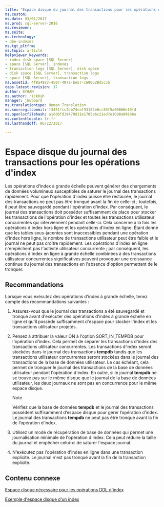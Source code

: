 ```yaml
---
title: "Espace disque du journal des transactions pour les opérations d’index | Microsoft Docs"
ms.custom: 
ms.date: 03/01/2017
ms.prod: sql-server-2016
ms.reviewer: 
ms.suite: 
ms.technology:
- dbe-indexes
ms.tgt_pltfrm: 
ms.topic: article
helpviewer_keywords:
- index disk space [SQL Server]
- space [SQL Server], indexes
- transaction logs [SQL Server], disk space
- disk space [SQL Server], transaction logs
- space [SQL Server], transaction logs
ms.assetid: 4f8a4922-4507-4072-be67-c690528d5c3b
caps.latest.revision: 17
author: BYHAM
ms.author: rickbyh
manager: jhubbard
ms.translationtype: Human Translation
ms.sourcegitcommit: f3481fcc2bb74eaf93182e6cc58f5a06666e10f4
ms.openlocfilehash: a1d06fd19479d11e1705e6c21ed7e1698a89896a
ms.contentlocale: fr-fr
ms.lasthandoff: 06/22/2017

---
```

# <a name="transaction-log-disk-space-for-index-operations"></a>Espace disque du journal des transactions pour les opérations d'index
  Les opérations d'index à grande échelle peuvent générer des chargements de données volumineux susceptibles de saturer le journal des transactions rapidement. Pour que l'opération d'index puisse être restaurée, le journal des transactions ne peut pas être tronqué avant la fin de celle-ci ; toutefois, il peut être sauvegardé pendant l'opération d'index. Par conséquent, le journal des transactions doit posséder suffisamment de place pour stocker les transactions de l'opération d'index et toutes les transactions utilisateur concurrentes qui interviennent pendant celle-ci. Cela concerne à la fois les opérations d'index hors ligne et les opérations d'index en ligne. Étant donné que les tables sous-jacentes sont inaccessibles pendant une opération d'index hors ligne, le nombre de transactions utilisateur peut être faible et le journal ne peut pas croître rapidement. Les opérations d'index en ligne n'empêchent pas l'activité utilisateur concurrente ; par conséquent, les opérations d'index en ligne à grande échelle combinées à des transactions utilisateur concurrentes significatives peuvent provoquer une croissance continue du journal des transactions en l'absence d'option permettant de le tronquer.  
  
## <a name="recommendations"></a>Recommandations  
 Lorsque vous exécutez des opérations d'index à grande échelle, tenez compte des recommandations suivantes :  
  
1.  Assurez-vous que le journal des transactions a été sauvegardé et tronqué avant d'exécuter des opérations d'index à grande échelle en ligne et qu'il possède suffisamment d'espace pour stocker l'index et les transactions utilisateur projetés.  
  
2.  Pensez à attribuer la valeur ON à l'option SORT_IN_TEMPDB pour l'opération d'index. Cela permet de séparer les transactions d'index des transactions utilisateur concurrentes. Les transactions d’index seront stockées dans le journal des transactions **tempdb** tandis que les transactions utilisateur concurrentes seront stockées dans le journal des transactions de la base de données utilisateur. Le cas échéant, cela permet de tronquer le journal des transactions de la base de données utilisateur pendant l'opération d'index. En outre, si le journal **tempdb** ne se trouve pas sur le même disque que le journal de la base de données utilisateur, les deux journaux ne sont pas en concurrence pour le même espace disque.  
  
    > [!NOTE]  
    >  Vérifiez que la base de données **tempdb** et le journal des transactions possèdent suffisamment d’espace disque pour gérer l’opération d’index. Le journal des transactions **tempdb** ne peut pas être tronqué avant la fin de l’opération d’index.  
  
3.  Utilisez un mode de récupération de base de données qui permet une journalisation minimale de l'opération d'index. Cela peut réduire la taille du journal et empêcher celui-ci de saturer l'espace journal.  
  
4.  N'exécutez pas l'opération d'index en ligne dans une transaction explicite. Le journal n'est pas tronqué avant la fin de la transaction explicite.  
  
## <a name="related-content"></a>Contenu connexe  
 [Espace disque nécessaire pour les opérations DDL d'index](../../relational-databases/indexes/disk-space-requirements-for-index-ddl-operations.md)  
  
 [Exemple d'espace disque d'un index](../../relational-databases/indexes/index-disk-space-example.md)  
  
  
